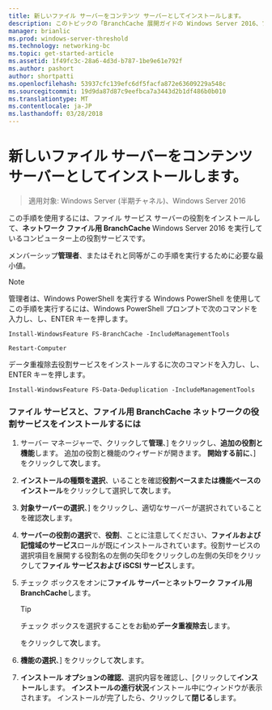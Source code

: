```yaml
---
title: 新しいファイル サーバーをコンテンツ サーバーとしてインストールします。
description: このトピックの「BranchCache 展開ガイドの Windows Server 2016、ブランチ オフィスに WAN 帯域幅使用を最適化するために分散され、ホスト型キャッシュ モードで BranchCache を展開する方法示しますの一部である
manager: brianlic
ms.prod: windows-server-threshold
ms.technology: networking-bc
ms.topic: get-started-article
ms.assetid: 1f49fc3c-28a6-4d3d-b787-1be9e61e792f
ms.author: pashort
author: shortpatti
ms.openlocfilehash: 53937cfc139efc6df5facfa872e63609229a548c
ms.sourcegitcommit: 19d9da87d87c9eefbca7a3443d2b1df486b0b010
ms.translationtype: MT
ms.contentlocale: ja-JP
ms.lasthandoff: 03/28/2018
---
```

# <a name="install-a-new-file-server-as-a-content-server"></a>新しいファイル サーバーをコンテンツ サーバーとしてインストールします。

>適用対象: Windows Server (半期チャネル)、Windows Server 2016

この手順を使用するには、ファイル サービス サーバーの役割をインストールして、**ネットワーク ファイル用 BranchCache** Windows Server 2016 を実行しているコンピューター上の役割サービスです。  
  
メンバーシップ**管理者**、またはそれと同等がこの手順を実行するために必要な最小値。  
  
> [!NOTE]  
> 管理者は、Windows PowerShell を実行する Windows PowerShell を使用してこの手順を実行するには、Windows PowerShell プロンプトで次のコマンドを入力し、し、ENTER キーを押します。  
>   
> `Install-WindowsFeature FS-BranchCache -IncludeManagementTools`  
>   
> `Restart-Computer`  
>   
> データ重複除去役割サービスをインストールするに次のコマンドを入力し、し、ENTER キーを押します。  
>   
> `Install-WindowsFeature FS-Data-Deduplication -IncludeManagementTools`  
  
### <a name="to-install-file-services-and-the-branchcache-for-network-files-role-service"></a>ファイル サービスと、ファイル用 BranchCache ネットワークの役割サービスをインストールするには  
  
1.  サーバー マネージャーで、クリックして**管理**、] をクリックし、**追加の役割と機能**します。 追加の役割と機能のウィザードが開きます。 **開始する前に**、] をクリックして**次**します。  
  
2.  **インストールの種類を選択**、いることを確認**役割ベースまたは機能ベースのインストール**をクリックして選択して**次**します。  
  
3.  **対象サーバーの選択**、] をクリックし、適切なサーバーが選択されていることを確認**次**します。  
  
4.  **サーバーの役割の選択**で、**役割**、ことに注意してください、**ファイルおよび記憶域のサービス**ロールが既にインストールされています。役割サービスの選択項目を展開する役割名の左側の矢印をクリックしの左側の矢印をクリックして**ファイル サービスおよび iSCSI サービス**します。  
  
5.  チェック ボックスをオンに**ファイル サーバー**と**ネットワーク ファイル用 BranchCache**します。  
  
    > [!TIP]  
    > チェック ボックスを選択することをお勧め**データ重複除去**します。
  
    をクリックして**次**します。  
  
6.  **機能の選択**、] をクリックして**次**します。  
  
7.  **インストール オプションの確認**、選択内容を確認し、[クリックして**インストール**します。 **インストールの進行状況**インストール中にウィンドウが表示されます。 インストールが完了したら、クリックして**閉じる**します。
